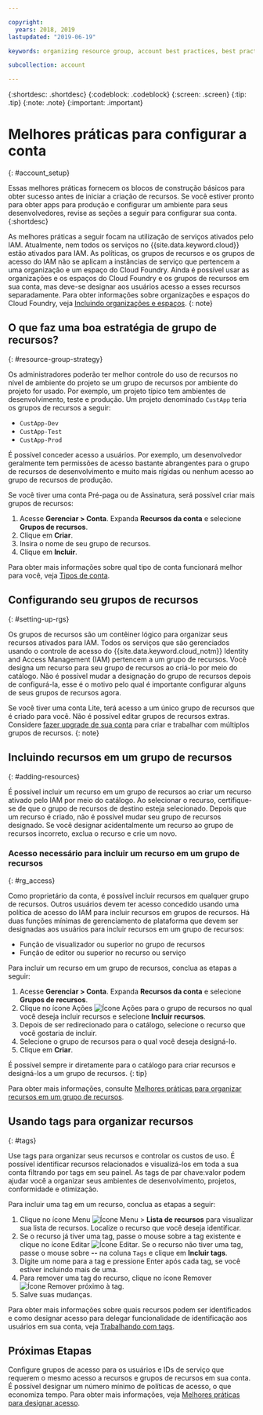 ```yaml
---

copyright:
  years: 2018, 2019
lastupdated: "2019-06-19"

keywords: organizing resource group, account best practices, best practices account

subcollection: account

---
```


{:shortdesc: .shortdesc}
{:codeblock: .codeblock}
{:screen: .screen}
{:tip: .tip}
{:note: .note}
{:important: .important}


# Melhores práticas para configurar a conta
{: #account_setup}

Essas melhores práticas fornecem os blocos de construção básicos para obter sucesso antes de iniciar a criação de recursos. Se você estiver pronto para obter apps para produção e configurar um ambiente para seus desenvolvedores, revise as seções a seguir para configurar sua conta.
{:shortdesc}

As melhores práticas a seguir focam na utilização de serviços ativados pelo IAM. Atualmente, nem todos os serviços no {{site.data.keyword.cloud}} estão ativados para IAM. As políticas, os grupos de recursos e os grupos de acesso do IAM não se aplicam a instâncias de serviço que pertencem a uma organização e um espaço do Cloud Foundry. Ainda é possível usar as organizações e os espaços do Cloud Foundry e os grupos de recursos em sua conta, mas deve-se designar aos usuários acesso a esses recursos separadamente. Para obter informações sobre organizações e espaços do Cloud Foundry, veja [Incluindo organizações e espaços](/docs/account?topic=account-orgsspacesusers).
{: note}

## O que faz uma boa estratégia de grupo de recursos?
{: #resource-group-strategy}

Os administradores poderão ter melhor controle do uso de recursos no nível de ambiente do projeto se um grupo de recursos por ambiente do projeto for usado. Por exemplo, um projeto típico tem ambientes de desenvolvimento, teste e produção. Um projeto denominado `CustApp` teria os grupos de recursos a seguir:

* `CustApp-Dev`
* `CustApp-Test`
* `CustApp-Prod`

É possível conceder acesso a usuários. Por exemplo, um desenvolvedor geralmente tem permissões de acesso bastante abrangentes para o grupo de recursos de desenvolvimento e muito mais rígidas ou nenhum acesso ao grupo de recursos de produção.

Se você tiver uma conta Pré-paga ou de Assinatura, será possível criar mais grupos de recursos:

1. Acesse **Gerenciar > Conta**. Expanda **Recursos da conta** e selecione **Grupos de recursos**.
3. Clique em **Criar**.
4. Insira o nome de seu grupo de recursos.
5. Clique em **Incluir**.

Para obter mais informações sobre qual tipo de conta funcionará melhor para você, veja [Tipos de conta](/docs/account?topic=account-accounts).


## Configurando seu grupos de recursos
{: #setting-up-rgs}

Os grupos de recursos são um contêiner lógico para organizar seus recursos ativados para IAM. Todos os serviços que são gerenciados usando o controle de acesso do {{site.data.keyword.cloud_notm}} Identity and Access Management (IAM) pertencem a um grupo de recursos. Você designa um recurso para seu grupo de recursos ao criá-lo por meio do catálogo. Não é possível mudar a designação do grupo de recursos depois de configurá-la, esse é o motivo pelo qual é importante configurar alguns de seus grupos de recursos agora.

Se você tiver uma conta Lite, terá acesso a um único grupo de recursos que é criado para você. Não é possível editar grupos de recursos extras. Considere [fazer upgrade de sua conta](/docs/account?topic=account-upgrading-account) para criar e trabalhar com múltiplos grupos de recursos.
{: note}


## Incluindo recursos em um grupo de recursos
{: #adding-resources}

É possível incluir um recurso em um grupo de recursos ao criar um recurso ativado pelo IAM por meio do catálogo. Ao selecionar o recurso, certifique-se de que o grupo de recursos de destino esteja selecionado. Depois que um recurso é criado, não é possível mudar seu grupo de recursos designado. Se você designar acidentalmente um recurso ao grupo de recursos incorreto, exclua o recurso e crie um novo.

### Acesso necessário para incluir um recurso em um grupo de recursos
{: #rg_access}

Como proprietário da conta, é possível incluir recursos em qualquer grupo de recursos. Outros usuários devem ter acesso concedido usando uma política de acesso do IAM para incluir recursos em grupos de recursos. Há duas funções mínimas de gerenciamento de plataforma que devem ser designadas aos usuários para incluir recursos em um grupo de recursos:

* Função de visualizador ou superior no grupo de recursos
* Função de editor ou superior no recurso ou serviço

Para incluir um recurso em um grupo de recursos, conclua as etapas a seguir:

1. Acesse **Gerenciar > Conta**. Expanda **Recursos da conta** e selecione **Grupos de recursos**.
2. Clique no ícone Ações ![Ícone Ações](../icons/action-menu-icon.svg) para o grupo de recursos no qual você deseja incluir recursos e selecione **Incluir recursos**.
3. Depois de ser redirecionado para o catálogo, selecione o recurso que você gostaria de incluir.
4. Selecione o grupo de recursos para o qual você deseja designá-lo.
5. Clique em **Criar**.

É possível sempre ir diretamente para o catálogo para criar recursos e designá-los a um grupo de recursos.
{: tip}

Para obter mais informações, consulte [Melhores práticas para organizar recursos em um grupo de recursos](/docs/resources?topic=resources-bp_resourcegroups).


## Usando tags para organizar recursos
{: #tags}

Use tags para organizar seus recursos e controlar os custos de uso. É possível identificar recursos relacionados e visualizá-los em toda a sua conta filtrando por tags em seu painel. As tags de par chave:valor podem ajudar você a organizar seus ambientes de desenvolvimento, projetos, conformidade e otimização.

Para incluir uma tag em um recurso, conclua as etapas a seguir:

1. Clique no ícone Menu ![Ícone Menu](../icons/icon_hamburger.svg) > **Lista de recursos** para visualizar sua lista de recursos. Localize o recurso que você deseja identificar.
2. Se o recurso já tiver uma tag, passe o mouse sobre a tag existente e clique no ícone Editar ![Ícone Editar](../icons/edit-tagging.svg). Se o recurso não tiver uma tag, passe o mouse sobre **--** na coluna `Tags` e clique em **Incluir tags**.
3. Digite um nome para a tag e pressione Enter após cada tag, se você estiver incluindo mais de uma.
4. Para remover uma tag do recurso, clique no ícone Remover ![Ícone Remover](../icons/close-tagging.svg) próximo à tag.
5. Salve suas mudanças.

Para obter mais informações sobre quais recursos podem ser identificados e como designar acesso para delegar funcionalidade de identificação aos usuários em sua conta, veja [Trabalhando com tags](/docs/resources?topic=resources-tag).


## Próximas Etapas

Configure grupos de acesso para os usuários e IDs de serviço que requerem o mesmo acesso a recursos e grupos de recursos em sua conta. É possível designar um número mínimo de políticas de acesso, o que economiza tempo. Para obter mais informações, veja [Melhores práticas para designar acesso](/docs/iam?topic=iam-cfaccess).
